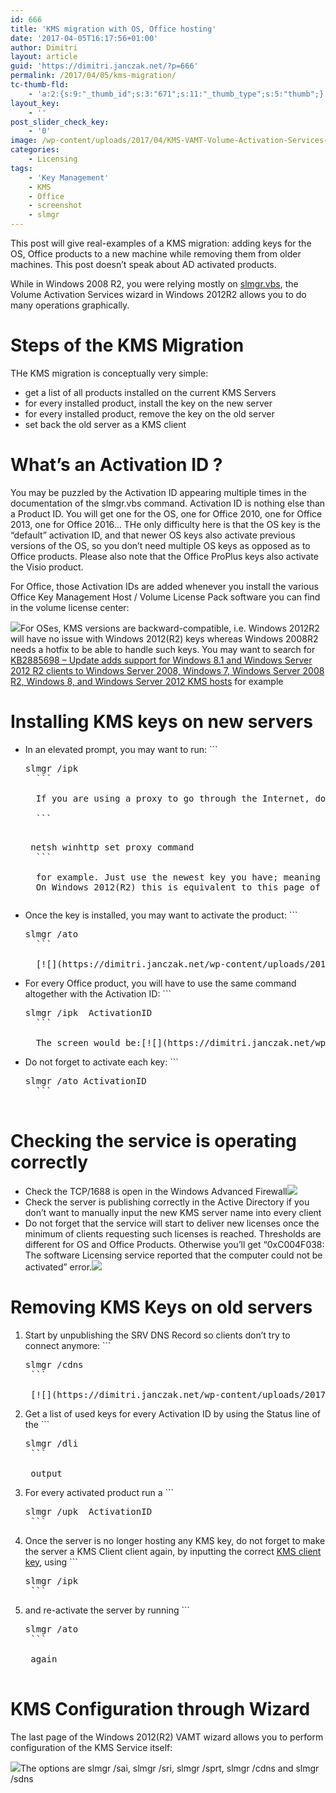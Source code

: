 ```yaml
---
id: 666
title: 'KMS migration with OS, Office hosting'
date: '2017-04-05T16:17:56+01:00'
author: Dimitri
layout: article
guid: 'https://dimitri.janczak.net/?p=666'
permalink: /2017/04/05/kms-migration/
tc-thumb-fld:
    - 'a:2:{s:9:"_thumb_id";s:3:"671";s:11:"_thumb_type";s:5:"thumb";}'
layout_key:
    - ''
post_slider_check_key:
    - '0'
image: /wp-content/uploads/2017/04/KMS-VAMT-Volume-Activation-Services-Wizard-Welcome-Screen.png
categories:
    - Licensing
tags:
    - 'Key Management'
    - KMS
    - Office
    - screenshot
    - slmgr
---
```


This post will give real-examples of a KMS migration: adding keys for the OS, Office products to a new machine while removing them from older machines. This post doesn’t speak about AD activated products.

While in Windows 2008 R2, you were relying mostly on [slmgr.vbs](https://technet.microsoft.com/en-us/library/dn502540(v=ws.11).aspx), the Volume Activation Services wizard in Windows 2012R2 allows you to do many operations graphically.

# Steps of the KMS Migration

THe KMS migration is conceptually very simple:

- get a list of all products installed on the current KMS Servers
- for every installed product, install the key on the new server
- for every installed product, remove the key on the old server
- set back the old server as a KMS client

# What’s an Activation ID ?

You may be puzzled by the Activation ID appearing multiple times in the documentation of the slmgr.vbs command. Activation ID is nothing else than a Product ID. You will get one for the OS, one for Office 2010, one for Office 2013, one for Office 2016… THe only difficulty here is that the OS key is the “default” activation ID, and that newer OS keys also activate previous versions of the OS, so you don’t need multiple OS keys as opposed as to Office products. Please also note that the Office ProPlus keys also activate the Visio product.

For Office, those Activation IDs are added whenever you install the various Office Key Management Host / Volume License Pack software you can find in the volume license center:

[![](https://dimitri.janczak.net/wp-content/uploads/2017/04/KMS-VAMT-Office-2016-Volume-License-Pack-Installation.png)](https://dimitri.janczak.net/wp-content/uploads/2017/04/KMS-VAMT-Office-2016-Volume-License-Pack-Installation.png)For OSes, KMS versions are backward-compatible, i.e. Windows 2012R2 will have no issue with Windows 2012(R2) keys whereas Windows 2008R2 needs a hotfix to be able to handle such keys. You may want to search for [KB2885698 – Update adds support for Windows 8.1 and Windows Server 2012 R2 clients to Windows Server 2008, Windows 7, Windows Server 2008 R2, Windows 8, and Windows Server 2012 KMS hosts](https://support.microsoft.com/en-us/help/2885698/update-adds-support-for-windows-8.1-and-windows-server-2012-r2-clients-to-windows-server-2008,-windows-7,-windows-server-2008-r2,-windows-8,-and-windows-server-2012-kms-hosts) for example

# Installing KMS keys on new servers

- In an elevated prompt, you may want to run: ```
    <pre class="lang:batch decode:true" title="Installing OS">slmgr /ipk <Key>
    ```
    
    If you are using a proxy to go through the Internet, do not forget to setup the WinHTTP proxy through the
    
    ```
    <pre class="lang:batch decode:true" title="setting Windows machine wide proxy"> netsh winhttp set proxy command
    ```
    
    for example. Just use the newest key you have; meaning if you have a Windows 2016 Server, it will also activate Windows 2012R2, 2012, 2008R2 and 2008 servers. In addition, server keys also activate Professional and Enterprise client OSes.  
    On Windows 2012(R2) this is equivalent to this page of the wizard:[![](https://dimitri.janczak.net/wp-content/uploads/2017/04/KMS-VAMT-Volume-Activation-Services-Wizard-Welcome-Screen.png)](https://dimitri.janczak.net/wp-content/uploads/2017/04/KMS-VAMT-Volume-Activation-Services-Wizard-Welcome-Screen.png) [![](https://dimitri.janczak.net/wp-content/uploads/2017/04/KMS-VAMT-Volume-Activation-Services-Wizard-Enter-KMS-Key-Screen.png)](https://dimitri.janczak.net/wp-content/uploads/2017/04/KMS-VAMT-Volume-Activation-Services-Wizard-Enter-KMS-Key-Screen.png)
- Once the key is installed, you may want to activate the product: ```
    <pre class="lang:batch decode:true" title="Activating the product">slmgr /ato
    ```
    
    [![](https://dimitri.janczak.net/wp-content/uploads/2017/04/KMS-VAMT-Volume-Activation-Services-Wizard-Activate-Prompt-Screen.png)](https://dimitri.janczak.net/wp-content/uploads/2017/04/KMS-VAMT-Volume-Activation-Services-Wizard-Activate-Prompt-Screen.png)
- For every Office product, you will have to use the same command altogether with the Activation ID: ```
    <pre class="lang:batch decode:true" title="Installing Office Product Key">slmgr /ipk <Key> ActivationID
    ```
    
    The screen would be:[![](https://dimitri.janczak.net/wp-content/uploads/2017/04/KMS-VAMT-Volume-Activation-Services-Wizard-Activate-Product-Screen.png)](https://dimitri.janczak.net/wp-content/uploads/2017/04/KMS-VAMT-Volume-Activation-Services-Wizard-Activate-Product-Screen.png)
- Do not forget to activate each key: ```
    <pre class="lang:batch decode:true " title="Activating an Office Product">slmgr /ato ActivationID
    ```

# Checking the service is operating correctly

- Check the TCP/1688 is open in the Windows Advanced Firewall[![](https://dimitri.janczak.net/wp-content/uploads/2017/04/KMS-Service-Advanced-Firewall-Rule-Enabled.png)](https://dimitri.janczak.net/wp-content/uploads/2017/04/KMS-Service-Advanced-Firewall-Rule-Enabled.png)
- Check the server is publishing correctly in the Active Directory if you don’t want to manually input the new KMS server name into every client
- Do not forget that the service will start to deliver new licenses once the minimum of clients requesting such licenses is reached. Thresholds are different for OS and Office Products. Otherwise you’ll get “0xC004F038: The software Licensing service reported that the computer could not be activated” error.[![](https://dimitri.janczak.net/wp-content/uploads/2017/04/KMS-Service-Not-Enough-Clients-Yet.png)](https://dimitri.janczak.net/wp-content/uploads/2017/04/KMS-Service-Not-Enough-Clients-Yet.png)

# Removing KMS Keys on old servers

1. Start by unpublishing the SRV DNS Record so clients don’t try to connect anymore: ```
    <pre class="lang:batch decode:true " title="Unpublishing KMS Servers">slmgr /cdns
    ```
    
    [![](https://dimitri.janczak.net/wp-content/uploads/2017/04/KMS-Clear-DNS-Publish-Activated-Only.png)](https://dimitri.janczak.net/wp-content/uploads/2017/04/KMS-Clear-DNS-Publish-Activated-Only.png)
2. Get a list of used keys for every Activation ID by using the Status line of the ```
    <pre class="lang:batch decode:true " title="listing activation ID">slmgr /dli
    ```
    
    output
3. For every activated product run a ```
    <pre class="lang:batch decode:true" title="Uninstallation of a product">slmgr /upk <Key> ActivationID
    ```
4. Once the server is no longer hosting any KMS key, do not forget to make the server a KMS Client client again, by inputting the correct [KMS client key](https://technet.microsoft.com/en-us/library/jj612867(v=ws.11).aspx), using ```
    <pre class="lang:batch decode:true " title="Entering KMS key">slmgr /ipk
    ```
5. and re-activate the server by running ```
    <pre class="lang:batch decode:true " title="Activating a KMS host">slmgr /ato
    ```
    
    again

# KMS Configuration through Wizard

The last page of the Windows 2012(R2) VAMT wizard allows you to perform configuration of the KMS Service itself:

[![](https://dimitri.janczak.net/wp-content/uploads/2017/04/KMS-VAMT-Volume-Activation-Services-Wizard-KMS-Configuration.png)](https://dimitri.janczak.net/wp-content/uploads/2017/04/KMS-VAMT-Volume-Activation-Services-Wizard-KMS-Configuration.png)The options are slmgr /sai, slmgr /sri, slmgr /sprt, slmgr /cdns and slmgr /sdns